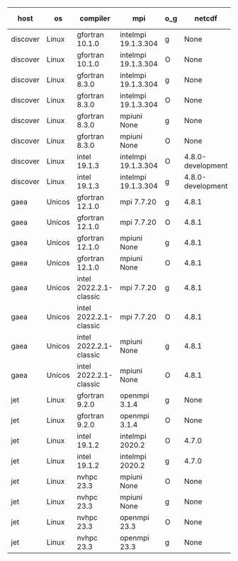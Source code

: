 

| host     | os       | compiler                              | mpi                      | o_g        | netcdf        | build       | u_pass          | u_fail          | s_pass            | s_fail            | e_pass             | e_fail             | nuopc_pass       | nuopc_fail       | artifacts link          |
|----------|----------|---------------------------------------|--------------------------|------------|---------------|-------------|-----------------|-----------------|-------------------|-------------------|--------------------|--------------------|------------------|------------------|-------------------------|
| discover | Linux | gfortran 10.1.0 | intelmpi 19.1.3.304  | g | None  | PASS | None | None | None | None | None | None | None | None | <a href="https://github.com/esmf-org/esmf-test-artifacts/tree/66ce801711165b23925711892c5c19364bfc3584/develop/gfortran/10.1.0/g/intelmpi/19.1.3.304" target="_blank">66ce801</a> | 
| discover | Linux | gfortran 10.1.0 | intelmpi 19.1.3.304  | O | None  | PASS | None | None | None | None | None | None | None | None | <a href="https://github.com/esmf-org/esmf-test-artifacts/tree/fad340b974ec59b717eaf0ab651b6e8d7709f2f7/develop/gfortran/10.1.0/O/intelmpi/19.1.3.304" target="_blank">fad340b</a> | 
| discover | Linux | gfortran 8.3.0 | intelmpi 19.1.3.304  | g | None  | PASS | None | None | None | None | None | None | None | None | <a href="https://github.com/esmf-org/esmf-test-artifacts/tree/88e5f447cec23ca14469fcd658bd89d8b08df24e/develop/gfortran/8.3.0/g/intelmpi/19.1.3.304" target="_blank">88e5f44</a> | 
| discover | Linux | gfortran 8.3.0 | intelmpi 19.1.3.304  | O | None  | PASS | 13994 | 15 | 49 | 0 | 81 | 0 | 52 | 1 | <a href="https://github.com/esmf-org/esmf-test-artifacts/tree/9d1f74bba2fe77bbea28e1ef3789506e51a88453/develop/gfortran/8.3.0/O/intelmpi/19.1.3.304" target="_blank">9d1f74b</a> | 
| discover | Linux | gfortran 8.3.0 | mpiuni None  | g | None  | PASS | 12415 | 0 | 8 | 0 | 44 | 0 | None | None | <a href="https://github.com/esmf-org/esmf-test-artifacts/tree/88d77c5b6a1fb7b9b13bd07fc287cef74ddb03a9/develop/gfortran/8.3.0/g/mpiuni/None" target="_blank">88d77c5</a> | 
| discover | Linux | gfortran 8.3.0 | mpiuni None  | O | None  | PASS | 12415 | 0 | 8 | 0 | 44 | 0 | None | None | <a href="https://github.com/esmf-org/esmf-test-artifacts/tree/e49678f486ff60705afd1e5efa2ebdc5af0f0800/develop/gfortran/8.3.0/O/mpiuni/None" target="_blank">e49678f</a> | 
| discover | Linux | intel 19.1.3 | intelmpi 19.1.3.304  | O | 4.8.0-development  | PASS | 14009 | 0 | 49 | 0 | 81 | 0 | 53 | 0 | <a href="https://github.com/esmf-org/esmf-test-artifacts/tree/68a5917d64eec752d2e26e0c3406cb5742a9a994/develop/intel/19.1.3/O/intelmpi/19.1.3.304" target="_blank">68a5917</a> | 
| discover | Linux | intel 19.1.3 | intelmpi 19.1.3.304  | g | 4.8.0-development  | PASS | 14009 | 0 | 49 | 0 | 81 | 0 | 53 | 0 | <a href="https://github.com/esmf-org/esmf-test-artifacts/tree/8c11452c4847c655e3ccc248636765306189b571/develop/intel/19.1.3/g/intelmpi/19.1.3.304" target="_blank">8c11452</a> | 
| gaea | Unicos | gfortran 12.1.0 | mpi 7.7.20  | g | 4.8.1  | PASS | None | None | None | None | None | None | None | None | <a href="https://github.com/esmf-org/esmf-test-artifacts/tree/6468d04f4dc03b88b0e59f974d63693c27de432d/develop/gfortran/12.1.0/g/mpi/7.7.20" target="_blank">6468d04</a> | 
| gaea | Unicos | gfortran 12.1.0 | mpi 7.7.20  | O | 4.8.1  | PASS | 14008 | 1 | 49 | 0 | 81 | 0 | 47 | 6 | <a href="https://github.com/esmf-org/esmf-test-artifacts/tree/824375b7d15c6539d001f4ab09a2470ff0b8708a/develop/gfortran/12.1.0/O/mpi/7.7.20" target="_blank">824375b</a> | 
| gaea | Unicos | gfortran 12.1.0 | mpiuni None  | g | 4.8.1  | PASS | 12415 | 0 | 8 | 0 | 44 | 0 | None | None | <a href="https://github.com/esmf-org/esmf-test-artifacts/tree/cb7d18579aeba59d4260fd35d1d09c7380edc459/develop/gfortran/12.1.0/g/mpiuni/None" target="_blank">cb7d185</a> | 
| gaea | Unicos | gfortran 12.1.0 | mpiuni None  | O | 4.8.1  | PASS | 12415 | 0 | 8 | 0 | 44 | 0 | None | None | <a href="https://github.com/esmf-org/esmf-test-artifacts/tree/9c8f02f23f532046763194196379238850abf15c/develop/gfortran/12.1.0/O/mpiuni/None" target="_blank">9c8f02f</a> | 
| gaea | Unicos | intel 2022.2.1-classic | mpi 7.7.20  | g | 4.8.1  | PASS | 14009 | 0 | 49 | 0 | 81 | 0 | 47 | 6 | <a href="https://github.com/esmf-org/esmf-test-artifacts/tree/4219896f2e4b4e1704a1ac97b0299a7fe8815335/develop/intel/2022.2.1-classic/g/mpi/7.7.20" target="_blank">4219896</a> | 
| gaea | Unicos | intel 2022.2.1-classic | mpi 7.7.20  | O | 4.8.1  | PASS | 14009 | 0 | 49 | 0 | 81 | 0 | 47 | 6 | <a href="https://github.com/esmf-org/esmf-test-artifacts/tree/8562d15c1b7210e301e7106c54dc5f64939359db/develop/intel/2022.2.1-classic/O/mpi/7.7.20" target="_blank">8562d15</a> | 
| gaea | Unicos | intel 2022.2.1-classic | mpiuni None  | g | 4.8.1  | PASS | 12415 | 0 | 8 | 0 | 44 | 0 | None | None | <a href="https://github.com/esmf-org/esmf-test-artifacts/tree/68da7f17c66460509b85adb05f912325d2a85c96/develop/intel/2022.2.1-classic/g/mpiuni/None" target="_blank">68da7f1</a> | 
| gaea | Unicos | intel 2022.2.1-classic | mpiuni None  | O | 4.8.1  | PASS | 12415 | 0 | 8 | 0 | 44 | 0 | None | None | <a href="https://github.com/esmf-org/esmf-test-artifacts/tree/9d9e307768d23dae6ab3573d4ace73b7565ff79d/develop/intel/2022.2.1-classic/O/mpiuni/None" target="_blank">9d9e307</a> | 
| jet | Linux | gfortran 9.2.0 | openmpi 3.1.4  | g | None  | PASS | 14009 | 0 | 49 | 0 | 81 | 0 | 52 | 1 | <a href="https://github.com/esmf-org/esmf-test-artifacts/tree/827ebb4627789ad4094ee61c4fb5f4649eef49b4/develop/gfortran/9.2.0/g/openmpi/3.1.4" target="_blank">827ebb4</a> | 
| jet | Linux | gfortran 9.2.0 | openmpi 3.1.4  | O | None  | PASS | 14009 | 0 | 49 | 0 | 81 | 0 | 52 | 1 | <a href="https://github.com/esmf-org/esmf-test-artifacts/tree/22d4cd30e73a87325fcfb97027b99df71e776e5a/develop/gfortran/9.2.0/O/openmpi/3.1.4" target="_blank">22d4cd3</a> | 
| jet | Linux | intel 19.1.2 | intelmpi 2020.2  | O | 4.7.0  | PASS | None | None | None | None | None | None | None | None | <a href="https://github.com/esmf-org/esmf-test-artifacts/tree/39849d90551525727197be0385063222e41d92b7/develop/intel/19.1.2/O/intelmpi/2020.2" target="_blank">39849d9</a> | 
| jet | Linux | intel 19.1.2 | intelmpi 2020.2  | g | 4.7.0  | PASS | None | None | None | None | None | None | None | None | <a href="https://github.com/esmf-org/esmf-test-artifacts/tree/53b4839ac9d743a7b3690f15e4feb9ba09197844/develop/intel/19.1.2/g/intelmpi/2020.2" target="_blank">53b4839</a> | 
| jet | Linux | nvhpc 23.3 | mpiuni None  | O | None  | PASS | 12413 | 2 | 8 | 0 | 44 | 0 | None | None | <a href="https://github.com/esmf-org/esmf-test-artifacts/tree/cc98ef0e9988384889a5eff263051ad399079142/develop/nvhpc/23.3/O/mpiuni/None" target="_blank">cc98ef0</a> | 
| jet | Linux | nvhpc 23.3 | mpiuni None  | g | None  | PASS | 12415 | 0 | 6 | 2 | 44 | 0 | None | None | <a href="https://github.com/esmf-org/esmf-test-artifacts/tree/9e1d5eb0a7f8680d2ae5f228dd12a9937da9472d/develop/nvhpc/23.3/g/mpiuni/None" target="_blank">9e1d5eb</a> | 
| jet | Linux | nvhpc 23.3 | openmpi 23.3  | O | None  | PASS | 0 | 9131 | 0 | 49 | 0 | 81 | 0 | 53 | <a href="https://github.com/esmf-org/esmf-test-artifacts/tree/227d76e8f6dde74df95f1ff6818523010886f10c/develop/nvhpc/23.3/O/openmpi/23.3" target="_blank">227d76e</a> | 
| jet | Linux | nvhpc 23.3 | openmpi 23.3  | g | None  | PASS | 0 | 9131 | 0 | 49 | 0 | 81 | 0 | 53 | <a href="https://github.com/esmf-org/esmf-test-artifacts/tree/0341770757f4d9616b4c6314b0d8a8a1c831ff2c/develop/nvhpc/23.3/g/openmpi/23.3" target="_blank">0341770</a> | 
